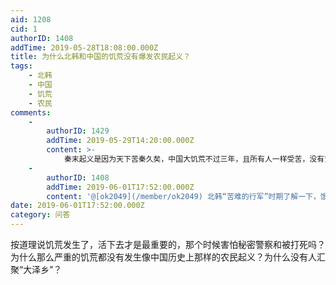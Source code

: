 ```yaml
---
aid: 1208
cid: 1
authorID: 1408
addTime: 2019-05-28T18:08:00.000Z
title: 为什么北韩和中国的饥荒没有爆发农民起义？
tags:
    - 北韩
    - 中国
    - 饥荒
    - 农民
comments:
    -
        authorID: 1429
        addTime: 2019-05-29T14:20:00.000Z
        content: >-
            秦末起义是因为天下苦秦久矣，中国大饥荒不过三年，且所有人一样受苦，没有贫富的差距，亦难产生仇恨的湍流。北朝鲜估计饿死的人概率不大，只是比较穷苦而已
    -
        authorID: 1408
        addTime: 2019-06-01T17:52:00.000Z
        content: '@[ok2049](/member/ok2049) 北韩“苦难的行军”时期了解一下，饿死了不下百万人'
date: 2019-06-01T17:52:00.000Z
category: 问答
---
```


按道理说饥荒发生了，活下去才是最重要的，那个时候害怕秘密警察和被打死吗？  
为什么那么严重的饥荒都没有发生像中国历史上那样的农民起义？为什么没有人汇聚“大泽乡”？
